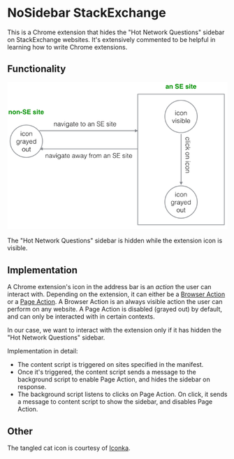 # NoSidebar StackExchange

This is a Chrome extension that hides the "Hot Network Questions" sidebar on StackExchange websites. It's extensively commented to be helpful in learning how to write Chrome extensions.

## Functionality

![Functionality Flowchart](functionality.png)

The "Hot Network Questions" sidebar is hidden while the extension icon is visible.

## Implementation

A Chrome extension's icon in the address bar is an *action* the user can interact with. Depending on the extension, it can either be a [Browser Action](https://developer.chrome.com/extensions/browserAction) or a [Page Action](https://developer.chrome.com/extensions/pageAction). A Browser Action is an always visible action the user can perform on any website. A Page Action is disabled (grayed out) by default, and can only be interacted with in certain contexts.

In our case, we want to interact with the extension only if it has hidden the "Hot Network Questions" sidebar.

Implementation in detail:
- The content script is triggered on sites specified in the manifest.
- Once it's triggered, the content script sends a message to the background script to enable Page Action, and hides the sidebar on response.
- The background script listens to clicks on Page Action. On click, it sends a message to content script to show the sidebar, and disables Page Action.

## Other
The tangled cat icon is courtesy of [Iconka](http://iconka.com/).
